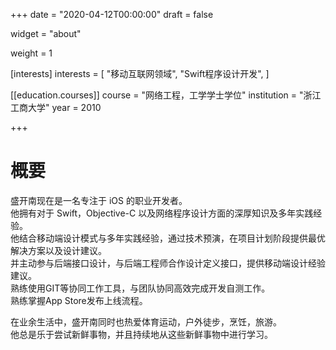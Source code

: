 +++
date = "2020-04-12T00:00:00"
draft = false

widget = "about"

weight = 1

[interests]
  interests = [
    "移动互联网领域",
    "Swift程序设计开发",
  ]

[[education.courses]]
  course = "网络工程，工学学士学位"
  institution = "浙江工商大学"
  year = 2010

+++

# 概要

盛开南现在是一名专注于 iOS 的职业开发者。  
他拥有对于 Swift，Objective-C 以及网络程序设计方面的深厚知识及多年实践经验。  
他结合移动端设计模式与多年实践经验，通过技术预演，在项目计划阶段提供最优解决方案以及设计建议。  
并主动参与后端接口设计，与后端工程师合作设计定义接口，提供移动端设计经验建议。  
熟练使用GIT等协同工作工具，与团队协同高效完成开发自测工作。  
熟练掌握App Store发布上线流程。

在业余生活中，盛开南同时也热爱体育运动，户外徒步，烹饪，旅游。  
他总是乐于尝试新鲜事物，并且持续地从这些新鲜事物中进行学习。
